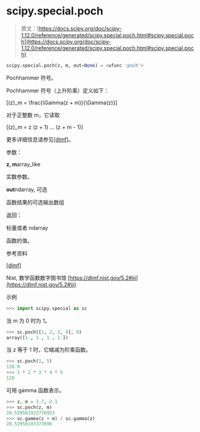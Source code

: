 # scipy.special.poch

> 原文：[https://docs.scipy.org/doc/scipy-1.12.0/reference/generated/scipy.special.poch.html#scipy.special.poch](https://docs.scipy.org/doc/scipy-1.12.0/reference/generated/scipy.special.poch.html#scipy.special.poch)

```py
scipy.special.poch(z, m, out=None) = <ufunc 'poch'>
```

Pochhammer 符号。

Pochhammer 符号（上升阶乘）定义如下：

\[(z)_m = \frac{\Gamma(z + m)}{\Gamma(z)}\]

对于正整数 *m*，它读取

\[(z)_m = z (z + 1) ... (z + m - 1)\]

更多详细信息请参见[[dlmf]](#r5f4e0de82554-dlmf)。

参数：

**z, m**array_like

实数参数。

**out**ndarray, 可选

函数结果的可选输出数组

返回：

标量或者 ndarray

函数的值。

参考资料

[[dlmf](#id1)]

Nist, 数学函数数字图书馆 [https://dlmf.nist.gov/5.2#iii](https://dlmf.nist.gov/5.2#iii)

示例

```py
>>> import scipy.special as sc 
```

当 m 为 0 时为 1。

```py
>>> sc.poch([1, 2, 3, 4], 0)
array([1., 1., 1., 1.]) 
```

当 z 等于 1 时，它缩减为阶乘函数。

```py
>>> sc.poch(1, 5)
120.0
>>> 1 * 2 * 3 * 4 * 5
120 
```

可用 gamma 函数表示。

```py
>>> z, m = 3.7, 2.1
>>> sc.poch(z, m)
20.529581933776953
>>> sc.gamma(z + m) / sc.gamma(z)
20.52958193377696 
```
